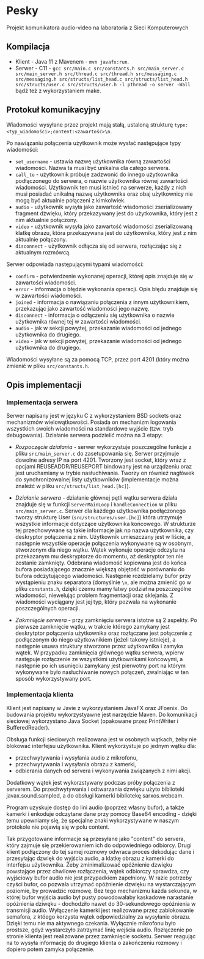 # Pesky
Projekt komunikatora audio-video na laboratoria z Sieci Komputerowych

## Kompilacja
- Klient - Java 11 z Mavenem - `mvn javafx:run`.
- Serwer - C11 - `gcc src/main.c src/constants.h src/main_server.c src/main_server.h src/thread.c src/thread.h src/messaging.c src/messaging.h src/structs/list_head.c src/structs/list_head.h src/structs/user.c src/structs/user.h -l pthread -o server -Wall` bądź też z wykorzystaniem make.

## Protokuł komunikacyjny
Wiadomości wysyłane przez projekt mają stałą, ustaloną strukturę `type:<typ_wiadomości>;content:<zawartość>\n`. 

Po nawiązaniu połączenia użytkownik może wysłać następujące typy wiadomości:
- `set_username` - ustawia nazwę użytkownika równą zawartości wiadomości. Nazwa ta musi być unikalna dla całego serwera. 
- `call_to` - użytkownik próbuje zadzwonić do innego użytkownika podłączonego do serwera, o nazwie użytkownika równej zawartości wiadomości. Użytkownik ten musi istnieć na serwerze, każdy z nich musi posiadać unikalną nazwę użytkownika oraz obaj użytkownicy nie mogą być aktualnie połączeni z kimkolwiek. 
- `audio` - użytkownik wysyła jako zawartość wiadomości zserializowany fragment dźwięku, który przekazywany jest do użytkownika, który jest z nim aktualnie połączony.
- `video` - użytkownik wysyła jako zawartość wiadomości zserializowaną klatkę obrazu, która przekazywana jest do użytkownika, który jest z nim aktualnie połączony.
- `disconnect` - użytkownik odłącza się od serwera, rozłączając się z aktualnym rozmówcą.

Serwer odpowiada następującymi typami wiadomości:
- `confirm` - potwierdzenie wykonanej operacji, której opis znajduje się w zawartości wiadomości.
- `error` - informacja o błędzie wykonania operacji. Opis błędu znajduje się w zawartości wiadomości.
- `joined` - informacja o nawiązaniu połączenia z innym użytkownikiem, przekazując jako zawartość wiadomości jego nazwę.
- `disconnect` - informacja o odłączeniu się użytkownika o nazwie użytkownika równej tej w zawartości wiadomości. 
- `audio` - jak w sekcji powyżej, przekazanie wiadomości od jednego użytkownika do drugiego.
- `video` - jak w sekcji powyżej, przekazanie wiadomości od jednego użytkownika do drugiego.

Wiadomości wysyłane są za pomocą TCP, przez port 4201 (który można zmienić w pliku `src/constants.h`.

## Opis implementacji

### Implementacja serwera

Serwer napisany jest w języku C z wykorzystaniem BSD sockets oraz mechanizmów wielowątkowości. Posiada on mechanizm logowania wszystkich swoich wiadomości na standardowe wyjście (tzw. tryb debugowania). 
Działanie serwera podzielić można na 3 etapy:

- *Rozpoczęcie działania* - serwer wykorzystuje poszczególne funkcje z pliku `src/main_server.c` do zasetupowania się. Serwer przyjmuje dowolne adresy IP na port 4201. Tworzony jest socket, który wraz z opcjami REUSEADDR/REUSEPORT bindowany jest na urządzeniu oraz jest uruchamiany w trybie nasłuchiwania. Tworzy on również nagłówek do synchronizowalnej listy użytkowników (implementacje można znaleźć w pliku `src/structs/list_head.[hc]`).

- *Działanie serwera* -  działanie głównej pętli wątku serwera działa znajduje się w funkcji `ServerMainLoop` i `handleConnection` w pliku `src/main_server.c`. Serwer dla każdego użytkownika podłączonego tworzy strukturę User (`src/structures/user.[hc]`) która utrzymuje wszystkie informacje dotyczące użytkownika końcowego. W strukturze tej przechowywane są takie informacje jak np nazwa użytkownika, czy deskryptor połączenia z nim. Użytkownik umieszczany jest w liście, a następnie wszystkie operacje połączenia wykonywane są w osobnym, stworzonym dla niego wątku. Wątek wykonuje operacje odczytu na przekazanym mu deskryptorze do momentu, aż deskryptor ten nie zostanie zamknięty. Odebrana wiadomość kopiowana jest do końca bufora posiadającego znacznie większą objętość w porównaniu do bufora odczytującego wiadomości. Następnie rozdzielamy bufor przy wystąpieniu znaku separatora (domyślnie `\n`, ale można zmienić go w pliku `constants.h`, dzięki czemu mamy łatwy podział na poszczególne wiadomości, niewelując problem fragmentacji oraz sklejania. Z wiadomości wyciągany jest jej typ, który pozwala na wykonanie poszczególnych operacji. 

- *Zakmnięcie serwera* - przy zamknięciu serwera istotne są 2 aspekty. Po pierwsze zamknięcie wątku, w trakcie którego zamykany jest deskrytptor połączenia użytkownika oraz rozłączane jest połączenie z podłączonym do niego użytkownikiem (jeżeli takowy istnieje), a następnie usuwa struktury stworzone przez użytkownika i zamyka wątek. W przypadku zamknięcia głównego wątku serwera, wpierw następuje rozłączenie ze wszystkimi użytkownikami końcowymi, a następnie po ich usunięciu zamykany jest pierwotny port na którym wykonywane było nasłuchiwanie nowych połączeń, zwalniając w ten sposób wykorzystywany port. 

### Implementacja klienta

Klient jest napisany w Javie z wykorzystaniem JavaFX oraz JFoenix. Do budowania projektu wykorzystyawne jest narzędzie Maven. Do komunikacji sieciowej wykorzystano Java Socket (opakowane przez PrintWriter i BufferedReader). 

Obsługa funkcji sieciowych realizowana jest w osobnych wątkach, żeby nie blokować interfejsu użytkownika. Klient wykorzystuje po jednym wątku dla:
- przechwytywania i wysyłania audio z mikrofonu, 
- przechwytywania i wysyłania obrazu z kamerki, 
- odbierania danych od servera i wykonywania związanych z nimi akcji. 

Dodatkowy wątek jest wykorzstywany podczas próby połączenia z serverem. Do przechwytywania i odtwarzania dzwięku użyto biblioteki javax.sound.sampled, a do obsługi kamerki bibliotekę sarxos.webcam. 

Program uzyskuje dostęp do lini audio (poprzez własny bufor), a także kamerki i enkoduje odczytane dane przy pomocy Base64 encoding - dzięki temu upewniamy się, że specjalne znaki wykorzystywane w naszym protokole nie pojawią się w polu content. 

Tak przygotowane informacje są przesyłane jako "content" do servera, który zajmuje się przekierowaniem ich do odpowiedniego odbiorcy. 
Drugi klient podłączony do tej samej rozmowy odwraca proces dekodując dane i przesyłając dzwięk do wyjścia audio, a klatkę obrazu z kamerki do interfejsu użytkownika.
Żeby zminimalizować opóźnienie dzwięku powstające przez chwilowe rozłączenia, wątek odbiorczy sprawdza, czy wyjściowy bufor audio nie jest przypadkiem zapełniony. 
W razie potrzeby czyści bufor, co pozwala utrzymać opóźnienie dzwięku na wystarczającym poziomie, by prowadzić rozmowę. Bez tego mechanizmu każda sekunda, w której bufor wyjścia audio był pusty powodowałaby kaskadowe narastanie opóźnienia dziwęku - dochodziło nawet do 30-sekundowego opóźnienia w transmisji audio. 
Wyłączenie kamerki jest realizowane przez zablokowanie semafora, z któego korzysta wątek odpowiedzialny za wysyłanie obrazu. 
Dzięki temu nie ma aktywnego czekania. Wyłącznie mikrofonu było prostsze, gdyż wystarczyło zatrzymać linię wejścia audio. 
Rozłączenie po stronie klienta jest realizowane przez zamknięcie socketu. Serwer reagując na to wysyła informację do drugiego klienta o zakończeniu rozmowy i dopiero potem zamyka połączenie.
